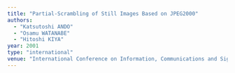 ```yaml
---
title: "Partial-Scrambling of Still Images Based on JPEG2000"
authors:
  - "Katsutoshi ANDO"
  - "Osamu WATANABE"
  - "Hitoshi KIYA"
year: 2001
type: "international"
venue: "International Conference on Information, Communications and Signal Processing, pp. P0408, Singapore, 2001-10-01."
---
```

